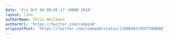 ```yaml
---
date: 'Fri Oct 04 09:05:17 +0000 2019'
layout: like
authorName: Chris Heilmann
authorUrl: 'https://twitter.com/codepo8'
originalPost: 'https://twitter.com/codepo8/status/1180046219357380608'
---
```

